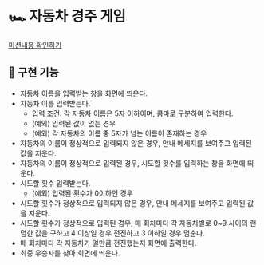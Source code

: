 # 🏎️ 자동차 경주 게임

[미션내용 확인하기](./MISSION.md)

## 🎯 구현 기능

- 자동차 이름을 입력받는 창을 화면에 띄운다.
- 자동차 이름 입력받는다.
  - 입력 조건: 각 자동차 이름은 5자 이하이며, 콤마로 구분하여 입력한다.
  - (예외) 입력된 값이 없는 경우
  - (예외) 각 자동차의 이름 중 5자가 넘는 이름이 존재하는 경우
- 자동차의 이름이 정상적으로 입력되지 않은 경우, 안내 메세지를 보여주고 입력된 값을 지운다.
- 자동차의 이름이 정상적으로 입력된 경우, 시도할 횟수를 입력하는 창을 화면에 띄운다.
- 시도할 횟수 입력받는다.
  - (예외) 입력된 횟수가 0이하인 경우
- 시도할 횟수가 정상적으로 입력되지 않은 경우, 안내 메세지를 보여주고 입력된 값을 지운다.
- 시도할 횟수가 정상적으로 입력된 경우, 매 회차마다 각 자동차별로 0~9 사이의 랜덤한 값을 구하고 4 이상일 경우 전진하고 3 이하일 경우 멈춘다.
- 매 회차마다 각 자동차가 얼만큼 전진했는지 화면에 출력한다.
- 최종 우승자를 찾아 회면에 띄운다.
